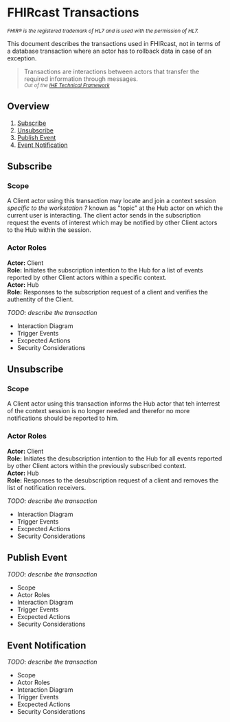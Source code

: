 # FHIRcast Transactions

<small>*FHIR&reg; is the registered trademark of HL7 and is used with the permission of HL7.*</small>

This document describes the transactions used in FHIRcast, not in terms of a database transaction where an actor has to rollback data in case of an exception. 

>Transactions are interactions between actors that transfer the required information through messages.<br>
<sub>*Out of the [IHE Technical Framework](https://www.ihe.net/uploadedFiles/Documents/ITI/IHE_ITI_TF_Vol1.pdf)*</sub>

## Overview
1. [Subscribe](#subscribe)
2. [Unsubscribe](#unsubscribe)
2. [Publish Event](#publish)
2. [Event Notification](#notification)


## <a name="subscribe"></a>Subscribe

### Scope
A Client actor using this transaction may locate and join a context  session *specific to the workstation ?* known as "topic" at the Hub actor on which the current user is interacting. The client actor sends in the subscription request the events of interest which may be notified by other Client actors to the Hub within the session.

### Actor Roles

**Actor:** Client<br>
**Role:** Initiates the subscription intention to the Hub for a list of events reported by other Client actors within a specific context.<br>
**Actor:** Hub<br>
**Role:** Responses to the subscription request of a client and verifies the authentity of the Client.

*TODO: describe the transaction*
* Interaction Diagram
* Trigger Events
* Excpected Actions
* Security Considerations

## <a name="unsubscribe"></a>Unsubscribe

### Scope
A Client actor using this transaction informs the Hub actor that teh interrest of the context session is no longer needed and therefor no more notifications should be reported to him.

### Actor Roles

**Actor:** Client<br>
**Role:** Initiates the desubscription intention to the Hub for all events reported by other Client actors within the previously subscribed context.<br>
**Actor:** Hub<br>
**Role:** Responses to the desubscription request of a client and removes the list of notification receivers.

*TODO: describe the transaction*
* Interaction Diagram
* Trigger Events
* Excpected Actions
* Security Considerations

## <a name="publish"></a>Publish Event

*TODO: describe the transaction*
* Scope
* Actor Roles
* Interaction Diagram
* Trigger Events
* Excpected Actions
* Security Considerations

## <a name="notification"></a>Event Notification

*TODO: describe the transaction*
* Scope
* Actor Roles
* Interaction Diagram
* Trigger Events
* Excpected Actions
* Security Considerations
